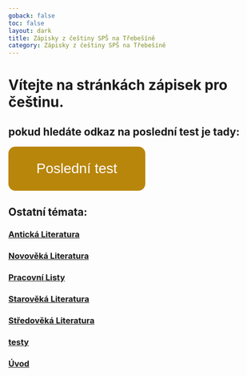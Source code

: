 ```yaml
---
goback: false
toc: false
layout: dark
title: Zápisky z češtiny SPŠ na Třebešíně
category: Zápisky z češtiny SPŠ na Třebešíně
---
```


# Vítejte na stránkách zápisek pro češtinu.

## pokud hledáte odkaz na poslední test je tady:

<a href="./Novověká%20Literatura/Česká%20meziválečná%20poezie">
  <button style="background-color: #B8860B; color: white; padding: 1em 2em; border: none; border-radius: 0.5em; cursor: pointer;font-size: 2em;">Poslední test</button>
</a>

## Ostatní témata:

### [Antická Literatura](Antická%20Literatura)

### [Novověká Literatura](Novověká%20Literatura)

### [Pracovní Listy](Pracovní%20Listy)

### [Starověká Literatura](Starověká%20Literatura)

### [Středověká Literatura](Středověká%20Literatura)

### [testy](testy)

### [Úvod](Úvod)
